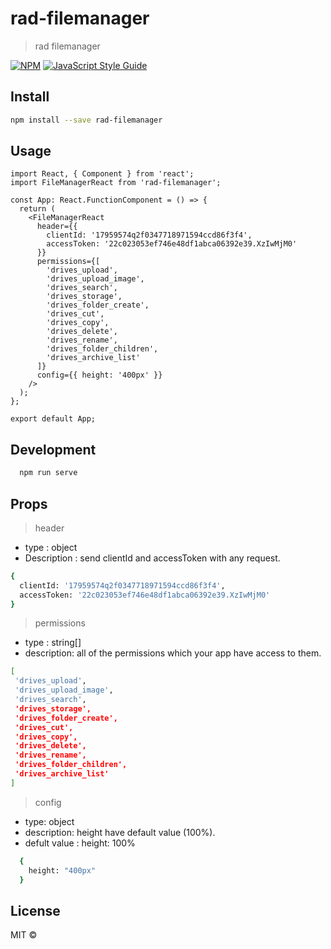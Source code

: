 # rad-filemanager

> rad filemanager

[![NPM](https://img.shields.io/npm/v/rad-filemanager.svg)](https://www.npmjs.com/package/rad-filemanager) [![JavaScript Style Guide](https://img.shields.io/badge/code_style-standard-brightgreen.svg)](https://standardjs.com)

## Install

```bash
npm install --save rad-filemanager
```

## Usage

```tsx
import React, { Component } from 'react';
import FileManagerReact from 'rad-filemanager';

const App: React.FunctionComponent = () => {
  return (
    <FileManagerReact
      header={{
        clientId: '17959574q2f0347718971594ccd86f3f4',
        accessToken: '22c023053ef746e48df1abca06392e39.XzIwMjM0'
      }}
      permissions={[
        'drives_upload',
        'drives_upload_image',
        'drives_search',
        'drives_storage',
        'drives_folder_create',
        'drives_cut',
        'drives_copy',
        'drives_delete',
        'drives_rename',
        'drives_folder_children',
        'drives_archive_list'
      ]}
      config={{ height: '400px' }}
    />
  );
};

export default App;
```

## Development

```bash
  npm run serve
```

## Props

> header

- type : object
- Description : send clientId and accessToken with any request.

```bash
{
  clientId: '17959574q2f0347718971594ccd86f3f4',
  accessToken: '22c023053ef746e48df1abca06392e39.XzIwMjM0'
}
```

> permissions

- type : string[]
- description: all of the permissions which your app have access to them.

```bash
[
 'drives_upload',
 'drives_upload_image',
 'drives_search',
 'drives_storage',
 'drives_folder_create',
 'drives_cut',
 'drives_copy',
 'drives_delete',
 'drives_rename',
 'drives_folder_children',
 'drives_archive_list'
]
```

> config

- type: object
- description: height have default value
  (100%).
- defult value : height: 100%
```bash
  {
    height: "400px"
  }

```

## License

MIT © [](https://github.com/)
